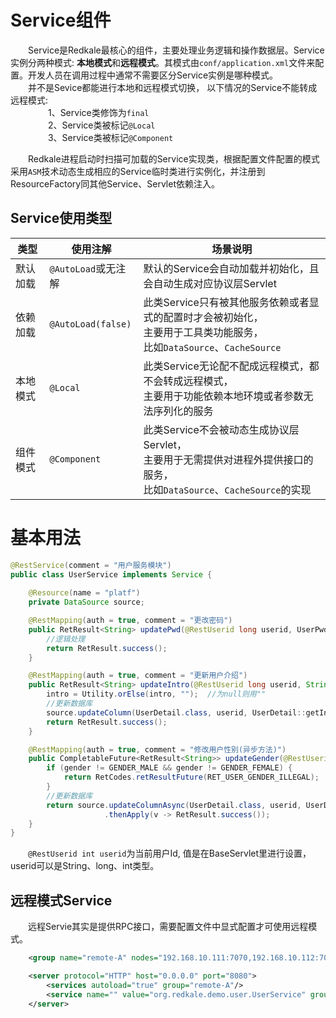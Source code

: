 # Service组件
&emsp;&emsp;Service是Redkale最核心的组件，主要处理业务逻辑和操作数据层。Service实例分两种模式: <b>本地模式</b>和<b>远程模式</b>。其模式由```conf/application.xml```文件来配置。开发人员在调用过程中通常不需要区分Service实例是哪种模式。 <br/>
&emsp;&emsp;并不是Sevice都能进行本地和远程模式切换， 以下情况的Service不能转成远程模式:      
&emsp;&emsp;&emsp;&emsp; 1、Service类修饰为```final```  <br>
&emsp;&emsp;&emsp;&emsp; 2、Service类被标记```@Local```  <br>
&emsp;&emsp;&emsp;&emsp; 3、Service类被标记```@Component```  <br>
         
&emsp;&emsp;Redkale进程启动时扫描可加载的Service实现类，根据配置文件配置的模式采用```ASM```技术动态生成相应的Service临时类进行实例化，并注册到ResourceFactory同其他Service、Servlet依赖注入。

## Service使用类型
|类型|使用注解|场景说明|
| --- | --- | --- |
|默认加载|```@AutoLoad```或无注解|默认的Service会自动加载并初始化，且会自动生成对应协议层Servlet|
|依赖加载|```@AutoLoad(false)```|此类Service只有被其他服务依赖或者显式的配置时才会被初始化，<br> 主要用于工具类功能服务， <br> 比如```DataSource```、```CacheSource```|
|本地模式|```@Local```|此类Service无论配不配成远程模式，都不会转成远程模式，<br>主要用于功能依赖本地环境或者参数无法序列化的服务|
|组件模式|```@Component```|此类Service不会被动态生成协议层Servlet，<br>主要用于无需提供对进程外提供接口的服务，<br> 比如```DataSource```、```CacheSource```的实现|
# 基本用法
```java
@RestService(comment = "用户服务模块")
public class UserService implements Service {
    
    @Resource(name = "platf")
    private DataSource source;

    @RestMapping(auth = true, comment = "更改密码")
    public RetResult<String> updatePwd(@RestUserid long userid, UserPwdBean bean) {
        //逻辑处理
        return RetResult.success();
    }

    @RestMapping(auth = true, comment = "更新用户介绍")
    public RetResult<String> updateIntro(@RestUserid long userid, String intro) {
        intro = Utility.orElse(intro, "");  //为null则用""
        //更新数据库
        source.updateColumn(UserDetail.class, userid, UserDetail::getIntro, intro); 
        return RetResult.success();
    }

    @RestMapping(auth = true, comment = "修改用户性别(异步方法)")
    public CompletableFuture<RetResult<String>> updateGender(@RestUserid long userid, short gender) {
        if (gender != GENDER_MALE && gender != GENDER_FEMALE) {
            return RetCodes.retResultFuture(RET_USER_GENDER_ILLEGAL);
        }        
        //更新数据库
        return source.updateColumnAsync(UserDetail.class, userid, UserDetail::getGender, gender)
                     .thenApply(v -> RetResult.success());
    }
}
```
&emsp;&emsp;```@RestUserid int userid```为当前用户Id, 值是在BaseServlet里进行设置，userid可以是String、long、int类型。

## 远程模式Service
&emsp;&emsp;远程Servie其实是提供RPC接口，需要配置文件中显式配置才可使用远程模式。
```xml
    <group name="remote-A" nodes="192.168.10.111:7070,192.168.10.112:7070"/>

    <server protocol="HTTP" host="0.0.0.0" port="8080">  
        <services autoload="true" group="remote-A"/>  
        <service name="" value="org.redkale.demo.user.UserService" group="remote-A"/>
    </server>
```